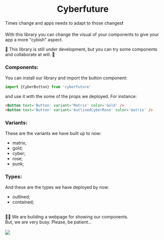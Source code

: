 <h1 align="center"> Cyberfuture </h1>

Times change and apps needs to adapt to those changes❗

With this library you can change the visual of your components to give your app a more "cybish" aspect. 

🚧 This library is still under development, but you can try some components and collaborate at will. 🚧


### Components:
You can install our library and import the button component:
```javascript
import {CyberButton} from 'cyberfuture'
```
and use it with the some of the props we deployed. For instance:
```html
<Button text='Button' variant='Matrix' color='Gold' />
<Button text='Button' variant='AutlinedCyberRose' color='matrix' />
```

### Variants: 
These are the variants we have built up to now:
* matrix;
* gold;
* cyber;
* rose;
* punk;

### Types:
And these are the types we have deployed by now:
* outlined;
* contained;

<br/>
👩‍💻 We are building a webpage for showing our components.
<br/>
But, we are very busy. Please, be patient... 
<br/>
<br/>
<img src="https://media.giphy.com/media/1aIDN81XDJuDK/giphy.gif"/>

